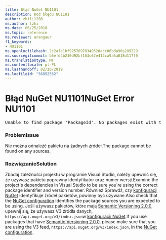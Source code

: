 ```yaml
---
title: Błąd NuGet NU1101
description: Kod błędu NU1101
author: zhili1208
ms.author: lzhi
ms.date: 06/25/2018
ms.topic: reference
ms.reviewer: anangaur
f1_keywords:
- NU1101
ms.openlocfilehash: 2c2afe1bf92570976349520acc86bda90a285229
ms.sourcegitcommit: b6efd4b210d92bf163c67e412ca9a5a018d117f0
ms.translationtype: MT
ms.contentlocale: pl-PL
ms.lasthandoff: 02/26/2019
ms.locfileid: "56852562"
---
```

# <a name="nuget-error-nu1101"></a><span data-ttu-id="24ad8-103">Błąd NuGet NU1101</span><span class="sxs-lookup"><span data-stu-id="24ad8-103">NuGet Error NU1101</span></span>

<pre>Unable to find package 'PackageId'. No packages exist with this id in source(s): 'sourceA', 'sourceB', 'sourceC'</pre>

### <a name="issue"></a><span data-ttu-id="24ad8-104">Problem</span><span class="sxs-lookup"><span data-stu-id="24ad8-104">Issue</span></span>
<span data-ttu-id="24ad8-105">Nie można odnaleźć pakietu na żadnych źródeł.</span><span class="sxs-lookup"><span data-stu-id="24ad8-105">The package cannot be found on any sources.</span></span>

### <a name="solution"></a><span data-ttu-id="24ad8-106">Rozwiązanie</span><span class="sxs-lookup"><span data-stu-id="24ad8-106">Solution</span></span>
<span data-ttu-id="24ad8-107">Zbadaj zależności projektu w programie Visual Studio, należy upewnić się, że używasz pakietu poprawny identyfikator oraz numer wersji.</span><span class="sxs-lookup"><span data-stu-id="24ad8-107">Examine the project's dependencies in Visual Studio to be sure you're using the correct package identifier and version number.</span></span> <span data-ttu-id="24ad8-108">Również Sprawdź, czy [konfiguracji NuGet](../../consume-packages/Configuring-NuGet-Behavior.md) identyfikuje źródeł pakietów, powinny być używane.</span><span class="sxs-lookup"><span data-stu-id="24ad8-108">Also check that the [NuGet configuration](../../consume-packages/Configuring-NuGet-Behavior.md) identifies the package sources you are expected to be using.</span></span> <span data-ttu-id="24ad8-109">Jeśli używasz pakietów, które mają [Semantic Versioning 2.0.0](../../reference/package-versioning.md#semantic-versioning-200), upewnij się, że używasz V3 źródła danych, `https://api.nuget.org/v3/index.json`w [konfiguracji NuGet](../../consume-packages/Configuring-NuGet-Behavior.md).</span><span class="sxs-lookup"><span data-stu-id="24ad8-109">If you use packages that have [Semantic Versioning 2.0.0](../../reference/package-versioning.md#semantic-versioning-200), please make sure that you are using the V3 feed, `https://api.nuget.org/v3/index.json`, in the [NuGet configuration](../../consume-packages/Configuring-NuGet-Behavior.md).</span></span>
